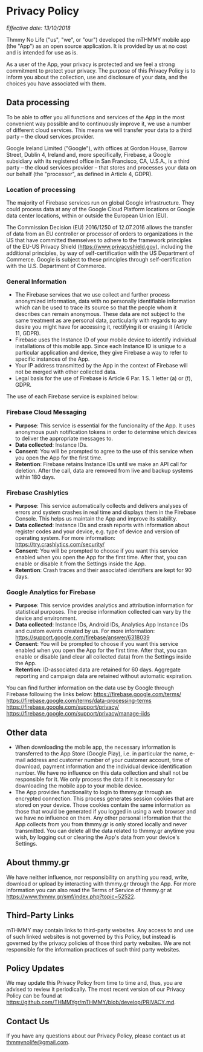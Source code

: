 # Privacy Policy

*Effective date: 13/10/2018*

Thmmy No Life ("us", "we", or "our") developed the mTHMMY mobile app (the "App") as an open source application. It is provided by us at no cost and is intended for use as is.

As a user of the App, your privacy is protected and we feel a strong commitment to protect your privacy. The purpose of this Privacy Policy is to inform you about the collection, use and disclosure of your data, and the choices you have associated with them.

## Data processing

To be able to offer you all functions and services of the App in the most convenient way possible and to continuously improve it, we use a number of different cloud services. This means we will transfer your data to a third party – the cloud services provider.

Google Ireland Limited ("Google"), with offices at Gordon House, Barrow Street, Dublin 4, Ireland and, more specifically, Firebase, a Google subsidiary with its registered office in San Francisco, CA, U.S.A., is a third party – the cloud services provider – that stores and processes your data on our behalf (the "processor", as defined in Article 4, GDPR).

### Location of processing

The majority of Firebase services run on global Google infrastructure. They could process data at any of the Google Cloud Platform locations or Google data center locations, within or outside the European Union (EU).

The Commission Decision (EU) 2016/1250 of 12.07.2016 allows the transfer of data from an EU controller or processor of orders to organizations in the US that have committed themselves to adhere to the framework principles of the EU-US Privacy Shield (<https://www.privacyshield.gov>), including the additional principles, by way of self-certification with the US Department of Commerce. Google is subject to these principles through self-certification with the U.S. Department of Commerce.

### General Information

* The Firebase services that we use collect and further process anonymized information, data with no personally identifiable information which can be used to trace its source so that the people whom it describes can remain anonymous. These data are not subject to the same treatment as are personal data, particularly with regards to any desire you might have for accessing it, rectifying it or erasing it (Article 11, GDPR).
* Firebase uses the Instance ID of your mobile device to identify individual installations of this mobile app. Since each Instance ID is unique to a particular application and device, they give Firebase a way to refer to specific instances of the App.
* Your IP address transmitted by the App in the context of Firebase will not be merged with other collected data.
* Legal basis for the use of Firebase is Article 6 Par. 1 S. 1 letter (a) or (f), GDPR.

The use of each Firebase service is explained below:

### Firebase Cloud Messaging

* **Purpose**: This service is essential for the funcionality of the App. It uses anonymous push notification tokens in order to determine which devices to deliver the appropriate messages to.
* **Data collected**: Instance IDs.
* **Consent**: You will be prompted to agree to the use of this service when you open the App for the first time.
* **Retention**: Firebase retains Instance IDs until we make an API call for deletion. After the call, data are removed from live and backup systems within 180 days.

### Firebase Crashlytics

* **Purpose**: This service automatically collects and delivers analyses of errors and system crashes in real time and displays them in the Firebase Console. This  helps us maintain the App and improve its stability.
* **Data collected**: Instance IDs and crash reports with information about register codes and your device, e.g. type of device and version of operating system. For more information: <https://try.crashlytics.com/security/>
* **Consent**: You will be prompted to choose if you want this service enabled when you open the App for the first time. After that, you can enable or disable it from the Settings inside the App.
* **Retention**: Crash traces and their associated identifiers are kept for 90 days.

### Google Analytics for Firebase

* **Purpose**: This service provides analytics and attribution information for statistical purposes. The precise information collected can vary by the device and environment.
* **Data collected**: Instance IDs, Android IDs, Analytics App Instance IDs and custom events created by us. For more information: <https://support.google.com/firebase/answer/6318039>
* **Consent**: You will be prompted to choose if you want this service enabled when you open the App for the first time. After that, you can enable or disable (and clear all collected data) from the Settings inside the App.
* **Retention**: ID-associated data are retained for 60 days. Aggregate reporting and campaign data are retained without automatic expiration.

You can find further information on the data use by Google through Firebase following the links below:
<https://firebase.google.com/terms/>
<https://firebase.google.com/terms/data-processing-terms>
<https://firebase.google.com/support/privacy/>
<https://firebase.google.com/support/privacy/manage-iids>

## Other data

*	When downloading the mobile app, the necessary information is transferred to the App Store (Google Play), i.e. in particular the name, e-mail address and customer number of your customer account, time of download, payment information and the individual device identification number. We have no influence on this data collection and shall not be responsible for it. We only process the data if it is necessary for downloading the mobile app to your mobile device.
*	The App provides functionality to login to thmmy.gr through an encrypted connection. This process generates session cookies that are stored on your device. Those cookies contain the same information as those that would be generated if you logged in using a web browser and we have no influence on them. Any other personal information that the App collects from you from thmmy.gr is only stored locally and never transmitted. You can delete all the data related to thmmy.gr anytime you wish, by logging out or clearing the App's data from your device's Settings.

## About thmmy.gr

We have neither influence, nor responsibility on anything you read, write, download or upload by interacting with thmmy.gr through the App. For more information you can also read the Terms of Service of thmmy.gr at <https://www.thmmy.gr/smf/index.php?topic=52522>.

## Third-Party Links

mTHMMY may contain links to third-party websites. Any access to and use of such linked websites is not governed by this Policy, but instead is governed by the privacy policies of those third party websites. We are not responsible for the information practices of such third party websites.

## Policy Updates

We may update this Privacy Policy from time to time and, thus, you are advised to review it periodically. The most recent version of our Privacy Policy can be found at <https://github.com/THMMYgr/mTHMMY/blob/develop/PRIVACY.md>.

## Contact Us

If you have any questions about our Privacy Policy, please contact us at [thmmynolife@gmail.com](mailto:thmmynolife@gmail.com).
